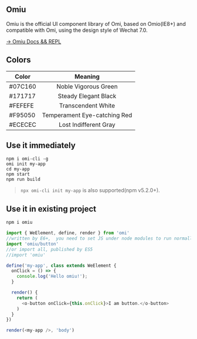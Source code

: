 ## Omiu 

Omiu is the official UI component library of Omi, based on Omio(IE8+) and compatible with Omi, using the design style of Wechat 7.0.

[→ Omiu Docs && REPL](https://tencent.github.io/omi/packages/omiu/examples/build/index.html)

## Colors

|  **Color**  | **Meaning**  |
| ------------- |:-------------:|
| #07C160  | Noble Vigorous Green | 
| #171717  | Steady Elegant Black |   
| #FEFEFE  | Transcendent White |   
| #F95050  | Temperament Eye-catching Red |   
| #ECECEC  | Lost Indifferent Gray |   


## Use it immediately

```
npm i omi-cli -g             
omi init my-app   
cd my-app           
npm start                     
npm run build    
```

> `npx omi-cli init my-app` is also supported(npm v5.2.0+).

## Use it in existing project

```js
npm i omiu
```

```js
import { WeElement, define, render } from 'omi'
//written by E6+,  you need to set JS under node modules to run normally after Babel or TS compilation
import 'omiu/button'
//or import all, published by ES5
//import 'omiu'

define('my-app', class extends WeElement {
  onClick = () => {
    console.log('Hello omiu!');
  }

  render() {
    return (
      <o-button onClick={this.onClick}>I am button.</o-button>
    )
  }
})

render(<my-app />, 'body')
```

